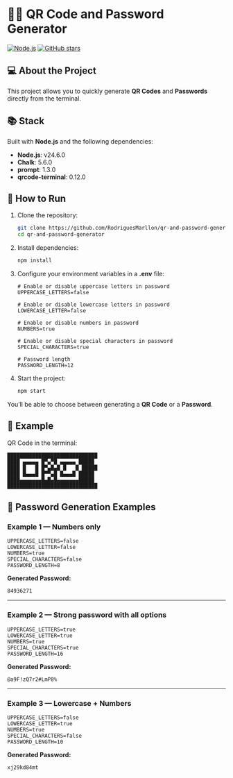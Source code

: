 # 🔑📱 QR Code and Password Generator  

[![Node.js](https://img.shields.io/badge/Node.js-v24.6.0-green)](https://nodejs.org/) 
[![GitHub stars](https://img.shields.io/github/stars/RodriguesMarllon/qr-and-password-generator?style=social)](https://github.com/RodriguesMarllon/qr-and-password-generator/stargazers)

## 💻 About the Project  
This project allows you to quickly generate **QR Codes** and **Passwords** directly from the terminal.  

## 📚 Stack  
Built with **Node.js** and the following dependencies:  
- **Node.js**: v24.6.0  
- **Chalk**: 5.6.0  
- **prompt**: 1.3.0  
- **qrcode-terminal**: 0.12.0  

## 🚀 How to Run  

1. Clone the repository:  
   ```bash
   git clone https://github.com/RodriguesMarllon/qr-and-password-generator.git
   cd qr-and-password-generator
   ```  
2. Install dependencies:  
   ```bash
   npm install
   ```  
3. Configure your environment variables in a **.env** file:  
   ```env
   # Enable or disable uppercase letters in password
   UPPERCASE_LETTERS=false

   # Enable or disable lowercase letters in password
   LOWERCASE_LETTER=false

   # Enable or disable numbers in password
   NUMBERS=true

   # Enable or disable special characters in password
   SPECIAL_CHARACTERS=true

   # Password length
   PASSWORD_LENGTH=12
   ```  
4. Start the project:  
   ```bash
   npm start
   ```  

You’ll be able to choose between generating a **QR Code** or a **Password**.  

## 📸 Example  

QR Code in the terminal:  
```
█████████████████████████████
████ ▄▄▄▄▄ █▀▄▀█ ▄▄▄▄▄ █████
████ █   █ █▀▄█▄█ █   █ █████
████ █▄▄▄█ █▀▀▄█ █▄▄▄█ █████
████▄▄▄▄▄▄▄█▄█▄█▄▄▄▄▄▄▄█████
█████████████████████████████
```

## 🔧 Password Generation Examples  

### Example 1 — Numbers only  
```env
UPPERCASE_LETTERS=false
LOWERCASE_LETTER=false
NUMBERS=true
SPECIAL_CHARACTERS=false
PASSWORD_LENGTH=8
```
**Generated Password:**  
```
84936271
```  

---

### Example 2 — Strong password with all options  
```env
UPPERCASE_LETTERS=true
LOWERCASE_LETTER=true
NUMBERS=true
SPECIAL_CHARACTERS=true
PASSWORD_LENGTH=16
```
**Generated Password:**  
```
@a9F!zQ7r2#LmP8%
```  

---

### Example 3 — Lowercase + Numbers  
```env
UPPERCASE_LETTERS=false
LOWERCASE_LETTER=true
NUMBERS=true
SPECIAL_CHARACTERS=false
PASSWORD_LENGTH=10
```
**Generated Password:**  
```
xj29kd84mt
```  
